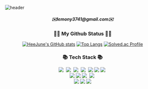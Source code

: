 ![header](https://capsule-render.vercel.app/api?type=waving&color=gradient&section=header&text=Hi!%20It's%20lemony1122&animation=twinkling&fontSize=35&fontAlign=70&height=250)

<h5 align="center"> ✉️lemony3741@gmail.com✉️ </h5>

<h3 align="center">👩‍💻 My Github Status 👩‍💻</h3>
<div align="center">

[![HeeJune's GitHub stats](https://github-readme-stats.vercel.app/api?username=lemony1122&hide_title=true&show_icons=true&include_all_commits=true&disable_animations=true&theme=vue)](https://github.com/anuraghazra/github-readme-stats)
[![Top Langs](https://github-readme-stats.vercel.app/api/top-langs/?username=lemony1122&layout=compact&theme=vue)](https://github.com/lemony1122/github-readme-stats)
[![Solved.ac Profile](http://mazassumnida.wtf/api/v2/generate_badge?boj=lemony3741)](https://solved.ac/lemony3741/)
</div>



<h3 align="center">📚 Tech Stack 📚</h3>
<p align="center">
  <img src="https://img.shields.io/badge/Java-007396?style=flat-square&logo=Java&logoColor=white"/></a>&nbsp
  <img src="https://img.shields.io/badge/Javascript-ffb13b?style=flat-square&logo=javascript&logoColor=white"/></a>&nbsp
  <img src="https://img.shields.io/badge/html5-E34F26?style=flat-square&logo=html5&logoColor=white"/></a>&nbsp
  <img src="https://img.shields.io/badge/css3-1572B6?style=flat-square&logo=css3&logoColor=white"/></a>&nbsp
  <img src="https://img.shields.io/badge/Vue.js-4FC08D?style=flat-square&logo=Vue.js&logoColor=white"/>
  <img src="https://img.shields.io/badge/Node.js-5FA04E?style=flat-square&logo=Node.js&logoColor=white"/>
  <img src="https://img.shields.io/badge/SpringBoot-6DB33F?style=flat-square&logo=SpringBoot&logoColor=white"/></a>&nbsp 
<br>
 <img src="https://img.shields.io/badge/MariaDB-003545?style=flat-square&logo=mariaDB&logoColor=white"/>
 <img src="https://img.shields.io/badge/MySQL-4479A1?style=flat-square&logo=MySQL&logoColor=white"/> 
 <img src="https://img.shields.io/badge/Docker-2496ED?style=flat-square&logo=Docker&logoColor=white"/></a>&nbsp 
  <img src="https://img.shields.io/badge/GitHub Actions-2088FF?style=flat-square&logo=GitHub Actions&logoColor=white"/></a>&nbsp
  <br>
 <img src="https://img.shields.io/badge/Postman-FF6C37?style=flat-square&logo=Postman&logoColor=white"/>
 <img src="https://img.shields.io/badge/Visual Studio Code-007ACC?style=flat-square&logo=Visual Studio Code&logoColor=white"/>
 <img src="https://img.shields.io/badge/intellijidea-000000?style=flat-square&logo=intellijidea&logoColor=white"/>
</p>
